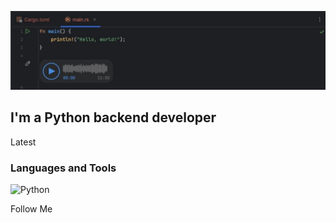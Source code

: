 ![Header](https://github.com/aTETaGod/atetagod/blob/main/assets/IMG_20231124_170106_672.jpg)

## I'm a Python backend developer

Latest

### Languages and Tools
![Python](https://img.shields.io/badge/-Python-000000?logo=Python)


Follow Me